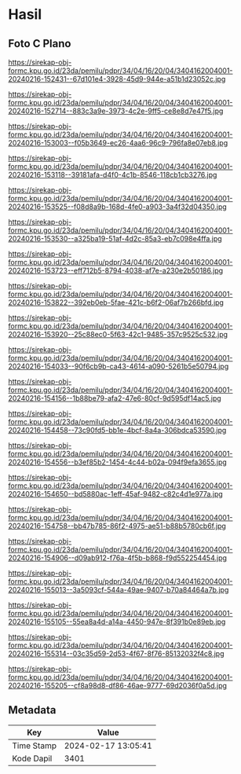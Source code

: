 # Hasil

## Foto C Plano

https://sirekap-obj-formc.kpu.go.id/23da/pemilu/pdpr/34/04/16/20/04/3404162004001-20240216-152431--67d101e4-3928-45d9-944e-a51b1d23052c.jpg

https://sirekap-obj-formc.kpu.go.id/23da/pemilu/pdpr/34/04/16/20/04/3404162004001-20240216-152714--883c3a9e-3973-4c2e-9ff5-ce8e8d7e47f5.jpg

https://sirekap-obj-formc.kpu.go.id/23da/pemilu/pdpr/34/04/16/20/04/3404162004001-20240216-153003--f05b3649-ec26-4aa6-96c9-796fa8e07eb8.jpg

https://sirekap-obj-formc.kpu.go.id/23da/pemilu/pdpr/34/04/16/20/04/3404162004001-20240216-153118--39181afa-d4f0-4c1b-8546-118cb1cb3276.jpg

https://sirekap-obj-formc.kpu.go.id/23da/pemilu/pdpr/34/04/16/20/04/3404162004001-20240216-153525--f08d8a9b-168d-4fe0-a903-3a4f32d04350.jpg

https://sirekap-obj-formc.kpu.go.id/23da/pemilu/pdpr/34/04/16/20/04/3404162004001-20240216-153530--a325ba19-51af-4d2c-85a3-eb7c098e4ffa.jpg

https://sirekap-obj-formc.kpu.go.id/23da/pemilu/pdpr/34/04/16/20/04/3404162004001-20240216-153723--eff712b5-8794-4038-af7e-a230e2b50186.jpg

https://sirekap-obj-formc.kpu.go.id/23da/pemilu/pdpr/34/04/16/20/04/3404162004001-20240216-153822--392eb0eb-5fae-421c-b6f2-06af7b266bfd.jpg

https://sirekap-obj-formc.kpu.go.id/23da/pemilu/pdpr/34/04/16/20/04/3404162004001-20240216-153920--25c88ec0-5f63-42c1-9485-357c9525c532.jpg

https://sirekap-obj-formc.kpu.go.id/23da/pemilu/pdpr/34/04/16/20/04/3404162004001-20240216-154033--90f6cb9b-ca43-4614-a090-5261b5e50794.jpg

https://sirekap-obj-formc.kpu.go.id/23da/pemilu/pdpr/34/04/16/20/04/3404162004001-20240216-154156--1b88be79-afa2-47e6-80cf-9d595df14ac5.jpg

https://sirekap-obj-formc.kpu.go.id/23da/pemilu/pdpr/34/04/16/20/04/3404162004001-20240216-154458--73c90fd5-bb1e-4bcf-8a4a-306bdca53590.jpg

https://sirekap-obj-formc.kpu.go.id/23da/pemilu/pdpr/34/04/16/20/04/3404162004001-20240216-154556--b3ef85b2-1454-4c44-b02a-094f9efa3655.jpg

https://sirekap-obj-formc.kpu.go.id/23da/pemilu/pdpr/34/04/16/20/04/3404162004001-20240216-154650--bd5880ac-1eff-45af-9482-c82c4d1e977a.jpg

https://sirekap-obj-formc.kpu.go.id/23da/pemilu/pdpr/34/04/16/20/04/3404162004001-20240216-154758--bb47b785-86f2-4975-ae51-b88b5780cb6f.jpg

https://sirekap-obj-formc.kpu.go.id/23da/pemilu/pdpr/34/04/16/20/04/3404162004001-20240216-154906--d09ab912-f76a-4f5b-b868-f9d552254454.jpg

https://sirekap-obj-formc.kpu.go.id/23da/pemilu/pdpr/34/04/16/20/04/3404162004001-20240216-155013--3a5093cf-544a-49ae-9407-b70a84464a7b.jpg

https://sirekap-obj-formc.kpu.go.id/23da/pemilu/pdpr/34/04/16/20/04/3404162004001-20240216-155105--55ea8a4d-a14a-4450-947e-8f391b0e89eb.jpg

https://sirekap-obj-formc.kpu.go.id/23da/pemilu/pdpr/34/04/16/20/04/3404162004001-20240216-155314--03c35d59-2d53-4f67-8f76-85132032f4c8.jpg

https://sirekap-obj-formc.kpu.go.id/23da/pemilu/pdpr/34/04/16/20/04/3404162004001-20240216-155205--cf8a98d8-df86-46ae-9777-69d2036f0a5d.jpg


## Metadata

| Key        | Value               |
| ---------- | ------------------- |
| Time Stamp | 2024-02-17 13:05:41 |
| Kode Dapil | 3401                |



